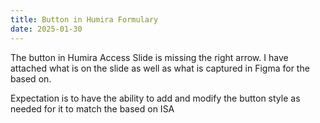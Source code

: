 ```yaml
---
title: Button in Humira Formulary
date: 2025-01-30
---
```


The button in Humira Access Slide is missing the right arrow. I have attached what is on the slide as well as what is captured in Figma for the based on.

Expectation is to have the ability to add and modify the button style as needed for it to match the based on ISA

